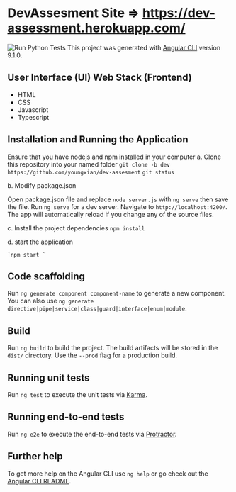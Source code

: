 # DevAssesment Site => https://dev-assessment.herokuapp.com/
![Run Python Tests](https://github.com/youngxian/dev-assesment/workflows/Run%20Python%20Tests/badge.svg)
This project was generated with [Angular CLI](https://github.com/angular/angular-cli) version 9.1.0.

## User Interface (UI) Web Stack (Frontend)
- HTML
- CSS
- Javascript
- Typescript

## Installation and Running the Application

Ensure that you have nodejs and npm installed in your computer
a. Clone this repository into your named folder
 `git clone -b dev https://github.com/youngxian/dev-assesment`
 `git status`

b. Modify package.json

Open package.json file and replace  `node server.js` with `ng serve` then save the file. Run `ng serve` for a dev server. Navigate to `http://localhost:4200/`. The app will automatically reload if you change any of the source files.

c. Install the project dependencies
   `npm install`
   
d. start the application
    
    `npm start `
    
    
## Code scaffolding

Run `ng generate component component-name` to generate a new component. You can also use `ng generate directive|pipe|service|class|guard|interface|enum|module`.

## Build

Run `ng build` to build the project. The build artifacts will be stored in the `dist/` directory. Use the `--prod` flag for a production build.

## Running unit tests

Run `ng test` to execute the unit tests via [Karma](https://karma-runner.github.io).

## Running end-to-end tests

Run `ng e2e` to execute the end-to-end tests via [Protractor](http://www.protractortest.org/).

## Further help

To get more help on the Angular CLI use `ng help` or go check out the [Angular CLI README](https://github.com/angular/angular-cli/blob/master/README.md).
